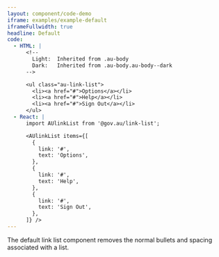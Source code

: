 ```yaml
---
layout: component/code-demo
iframe: examples/example-default
iframeFullwidth: true
headline: Default
code:
  - HTML: |
      <!--
        Light:  Inherited from .au-body
        Dark:   Inherited from .au-body.au-body--dark
      -->

      <ul class="au-link-list">
        <li><a href="#">Options</a></li>
        <li><a href="#">Help</a></li>
        <li><a href="#">Sign Out</a></li>
      </ul>
  - React: |
      import AUlinkList from '@gov.au/link-list';

      <AUlinkList items={[
        {
          link: '#',
          text: 'Options',
        },
        {
          link: '#',
          text: 'Help',
        },
        {
          link: '#',
          text: 'Sign Out',
        },
      ]} />
---
```


The default link list component removes the normal bullets and spacing associated with a list.
